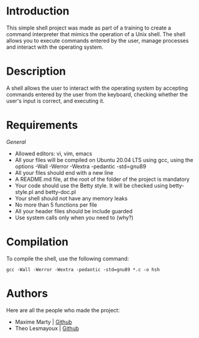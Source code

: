 
# Introduction

This simple shell project was made as part of a training to create a command interpreter that mimics the operation of a Unix shell. The shell allows you to execute commands entered by the user, manage processes and interact with the operating system.

# Description

A shell allows the user to interact with the operating system by accepting commands entered by the user from the keyboard, checking whether the user's input is correct, and executing it.

# Requirements

*General*

- Allowed editors: vi, vim, emacs
- All your files will be compiled on Ubuntu 20.04 LTS using gcc, using the options -Wall -Werror -Wextra -pedantic -std=gnu89
- All your files should end with a new line
- A README.md file, at the root of the folder of the project is mandatory
- Your code should use the Betty style. It will be checked using betty-style.pl and betty-doc.pl
- Your shell should not have any memory leaks
- No more than 5 functions per file
- All your header files should be include guarded
- Use system calls only when you need to (why?)

# Compilation

To compile the shell, use the following command:

`gcc -Wall -Werror -Wextra -pedantic -std=gnu89 *.c -o hsh`

# Authors

Here are all the people who made the project:

- Maxime Marty | [Github](https://github.com/Maxime521)
- Theo Lesmayoux | [Github](https://github.com/LQK-MAKER)
